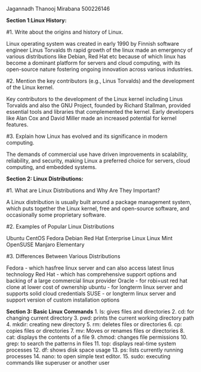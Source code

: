 Jagannadh Thanooj Mirabana 500226146

**Section 1**:**Linux History:**

#1. Write about the origins and history of Linux.

Linux operating system was created in early 1990 by Finnish software engineer Linus Torvalds th rapid growth of the linux made an emergency of various distributions like Debian, Red Hat etc because of which linux has become a dominant platform for servers and cloud computing, with its open-source nature fostering ongoing innovation across various industries.

#2. Mention the key contributors (e.g., Linus Torvalds) and the development of the Linux kernel.

Key contributors to the development of the Linux kernel including Linus Torvalds and also the GNU Project, founded by Richard Stallman, provided essential tools and libraries that complemented the kernel. Early developers like Alan Cox and David Miller made an increased potential for   kernel features.

#3. Explain how Linux has evolved and its significance in modern computing.

The demands of commercial use have driven improvements in scalability, reliability, and security, making Linux a preferred choice for servers, cloud computing, and embedded systems.

**Section 2: Linux Distributions:**

#1. What are Linux Distributions and Why Are They Important?

A Linux distribution is usually built around a package management system, which puts together the Linux kernel, free and open-source software, and occasionally some proprietary software.


#2. Examples of Popular Linux Distributions

Ubuntu
CentOS
Fedora
Debian
Red Hat Enterprise Linux
Linux Mint
OpenSUSE
Manjaro
Elementary


#3. Differences Between Various Distributions

Fedora - which hasfree linux server and can also access latest linus technology
Red Hat - which has comprehensive support options and backing of a large commercial linux provider
Oracle - for robi=ust red hat clone at lower cost of ownership
ubuntu - for longterm linux server and supports solid cloud credentials
SUSE - or longterm linux server and support version of custom installation options


**Section 3: Basic Linux Commands**
        1.	ls: gives files and directories 
	2.	cd: for changing current directory
	3.	pwd: prints the current working directory path
	4.	mkdir: creating new directory
	5.	rm: deletes files or directories
	6.	cp: copies files or directories
	7.	mv: Moves or renames files or directories
	8.	cat: displays the contents of a file
	9.	chmod: changes file permissions
	10.	grep: to search the patterns in files
	11.	top: displays real-time system processes
	12.	df: shows disk space usage
	13.	ps: lists currently running processes
	14.	nano: to open simple text editor.
	15.	sudo: executing commands like superuser or another user
	
